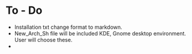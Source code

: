 # To - Do

- Installation txt change format to markdown.
- New_Arch_Sh file will be included KDE, Gnome desktop environment. User will choose these.
- 
